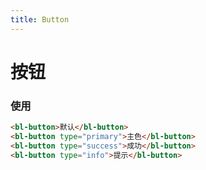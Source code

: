 ```yaml
---
title: Button
---
```


# 按钮
<script>
export default {
  data() {
    return {
      button: '默认'
    }
  }
}
</script>

<template>
  <bl-button>{{button}}</bl-button>
  <bl-button type="primary">主色</bl-button>
  <bl-button type="success">成功</bl-button>
  <bl-button type="info">提示</bl-button>
  <bl-no-data :visible="true" text="无数据页面"></bl-no-data>
</template>


### 使用
```html
<bl-button>默认</bl-button>
<bl-button type="primary">主色</bl-button>
<bl-button type="success">成功</bl-button>
<bl-button type="info">提示</bl-button>
```
